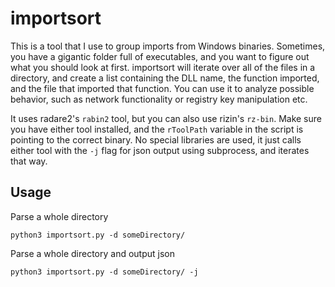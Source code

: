 # importsort

This is a tool that I use to group imports from Windows binaries. 
Sometimes, you have a gigantic folder full of executables, and you want to figure out what you should look at first. 
importsort will iterate over all of the files in a directory, and create a list containing the DLL name, the function imported, and the file that imported that function. 
You can use it to analyze possible behavior, such as network functionality or registry key manipulation etc. 

It uses radare2's `rabin2` tool, but you can also use rizin's `rz-bin`. 
Make sure you have either tool installed, and the `rToolPath` variable in the script is pointing to the correct binary. 
No special libraries are used, it just calls either tool with the `-j` flag for json output using subprocess, and iterates that way. 

## Usage

Parse a whole directory
```
python3 importsort.py -d someDirectory/
```

Parse a whole directory and output json
```
python3 importsort.py -d someDirectory/ -j
```
